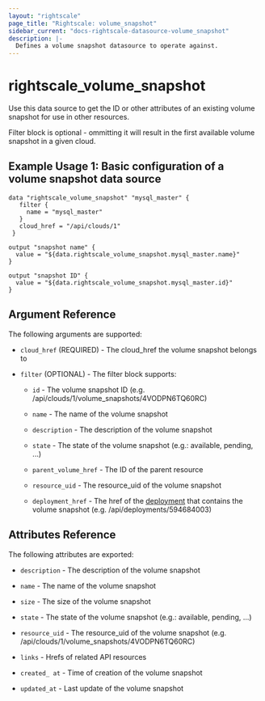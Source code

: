 ```yaml
---
layout: "rightscale"
page_title: "Rightscale: volume_snapshot"
sidebar_current: "docs-rightscale-datasource-volume_snapshot"
description: |-
  Defines a volume snapshot datasource to operate against.
---
```


# rightscale_volume_snapshot

Use this data source to get the ID or other attributes of an existing volume snapshot for use in other resources.

Filter block is optional - ommitting it will result in the first available volume snapshot in a given cloud.

## Example Usage 1: Basic configuration of a volume snapshot data source

```hcl
data "rightscale_volume_snapshot" "mysql_master" {
   filter {
     name = "mysql_master"
   }
   cloud_href = "/api/clouds/1"
 }

output "snapshot name" {
  value = "${data.rightscale_volume_snapshot.mysql_master.name}"
}

output "snapshot ID" {
  value = "${data.rightscale_volume_snapshot.mysql_master.id}"
}
```

## Argument Reference

The following arguments are supported:

* `cloud_href` (REQUIRED) - The cloud_href the volume snapshot belongs to

* `filter` (OPTIONAL) - The filter block supports:

  * `id` - The volume snapshot ID (e.g. /api/clouds/1/volume_snapshots/4VODPN6TQ60RC)

  * `name` - The name of the volume snapshot

  * `description` - The description of the volume snapshot

  * `state` - The state of the volume snapshot (e.g.: available, pending, ...)

  * `parent_volume_href` - The ID of the parent resource

  * `resource_uid` - The resource_uid of the volume snapshot

  * `deployment_href` - The href of the [deployment](http://docs.rightscale.com/cm/dashboard/manage/deployments/) that contains the volume snapshot (e.g. /api/deployments/594684003)

## Attributes Reference

The following attributes are exported:

* `description` - The description of the volume snapshot

* `name` - The name of the volume snapshot

* `size` - The size of the volume snapshot

* `state` - The state of the volume snapshot (e.g.: available, pending, ...)

* `resource_uid` - The resource_uid of the volume snapshot (e.g. /api/clouds/1/volume_snapshots/4VODPN6TQ60RC)

* `links` - Hrefs of related API resources

* `created_ at` - Time of creation of the volume snapshot

* `updated_at` - Last update of the volume snapshot
